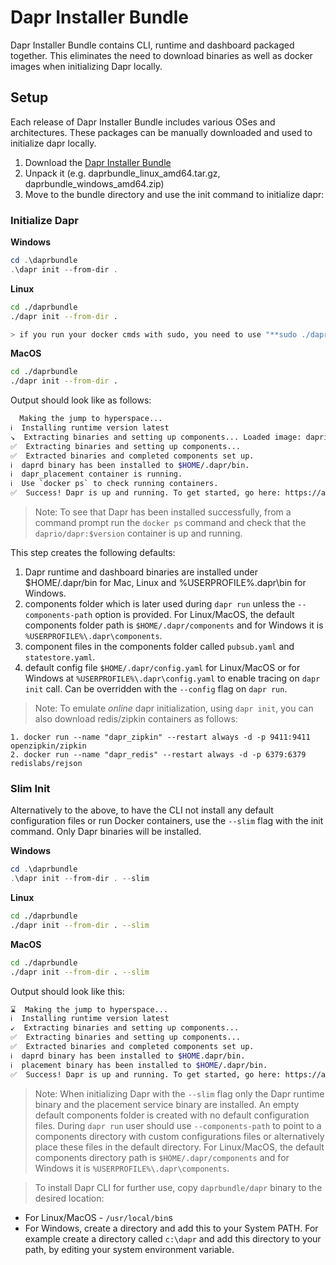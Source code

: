 # Dapr Installer Bundle
Dapr Installer Bundle contains CLI, runtime and dashboard packaged together. This eliminates the need to download binaries as well as docker images when initializing Dapr locally.

## Setup
Each release of Dapr Installer Bundle includes various OSes and architectures. These packages can be manually downloaded and used to initialize dapr locally.

1. Download the [Dapr Installer Bundle](https://github.com/dapr/installer-bundle/releases)
2. Unpack it (e.g. daprbundle_linux_amd64.tar.gz, daprbundle_windows_amd64.zip)
3. Move to the bundle directory and use the init command to initialize dapr:

### Initialize Dapr

**Windows**
``` powershell
cd .\daprbundle
.\dapr init --from-dir .
```

**Linux**
``` bash
cd ./daprbundle
./dapr init --from-dir .

> if you run your docker cmds with sudo, you need to use "**sudo ./dapr init**"
```

**MacOS**
``` bash
cd ./daprbundle
./dapr init --from-dir .
```

Output should look like as follows:
```bash
  Making the jump to hyperspace...
ℹ️  Installing runtime version latest
↘  Extracting binaries and setting up components... Loaded image: daprio/dapr:$version
✅  Extracting binaries and setting up components...
✅  Extracted binaries and completed components set up.
ℹ️  daprd binary has been installed to $HOME/.dapr/bin.
ℹ️  dapr_placement container is running.
ℹ️  Use `docker ps` to check running containers.
✅  Success! Dapr is up and running. To get started, go here: https://aka.ms/dapr-getting-started
```
> Note: To see that Dapr has been installed successfully, from a command prompt run the `docker ps` command and check that the `daprio/dapr:$version` container is up and running.

This step creates the following defaults:

1. Dapr runtime and dashboard binaries are installed under $HOME/.dapr/bin for Mac, Linux and %USERPROFILE%\.dapr\bin for Windows.
2. components folder which is later used during `dapr run` unless the `--components-path` option is provided. For Linux/MacOS, the default components folder path is `$HOME/.dapr/components` and for Windows it is `%USERPROFILE%\.dapr\components`.
3. component files in the components folder called `pubsub.yaml` and `statestore.yaml`.
4. default config file `$HOME/.dapr/config.yaml` for Linux/MacOS or for Windows at `%USERPROFILE%\.dapr\config.yaml` to enable tracing on `dapr init` call. Can be overridden with the `--config` flag on `dapr run`.

> Note: To emulate *online* dapr initialization, using `dapr init`, you can also download redis/zipkin containers as follows:
```
1. docker run --name "dapr_zipkin" --restart always -d -p 9411:9411 openzipkin/zipkin
2. docker run --name "dapr_redis" --restart always -d -p 6379:6379 redislabs/rejson
```

### Slim Init
Alternatively to the above, to have the CLI not install any default configuration files or run Docker containers, use the `--slim` flag with the init command. Only Dapr binaries will be installed.


**Windows**
``` powershell
cd .\daprbundle
.\dapr init --from-dir . --slim
```

**Linux**
``` bash
cd ./daprbundle
./dapr init --from-dir . --slim
```

**MacOS**
``` bash
cd ./daprbundle
./dapr init --from-dir . --slim
```

Output should look like this:
```bash
⌛  Making the jump to hyperspace...
ℹ️  Installing runtime version latest
↙  Extracting binaries and setting up components... 
✅  Extracting binaries and setting up components...
✅  Extracted binaries and completed components set up.
ℹ️  daprd binary has been installed to $HOME.dapr/bin.
ℹ️  placement binary has been installed to $HOME/.dapr/bin.
✅  Success! Dapr is up and running. To get started, go here: https://aka.ms/dapr-getting-started
```

>Note: When initializing Dapr with the `--slim` flag only the Dapr runtime binary and the placement service binary are installed. An empty default components folder is created with no default configuration files. During `dapr run` user should use `--components-path` to point to a components directory with custom configurations files or alternatively place these files in the default directory. For Linux/MacOS, the default components directory path is `$HOME/.dapr/components` and for Windows it is `%USERPROFILE%\.dapr\components`.

> To install Dapr CLI for further use, copy `daprbundle/dapr` binary to the desired location:
   * For Linux/MacOS - `/usr/local/bin`s
   * For Windows, create a directory and add this to your System PATH. For example create a directory called `c:\dapr` and add this directory to your path, by editing your system environment variable.